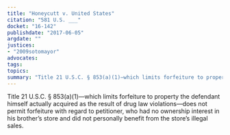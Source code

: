 ```yaml
---
title: "Honeycutt v. United States"
citation: "581 U.S. ___"
docket: "16-142"
publishdate: "2017-06-05"
argdate: ""
justices:
- "2009sotomayor"
advocates:
tags:
topics:
summary: "Title 21 U.S.C. § 853(a)(1)—which limits forfeiture to property the defendant himself actually acquired as the result of drug law violations—does not permit forfeiture with regard to petitioner, who had no ownership interest in his brother’s store and did not personally benefit from the store’s illegal sales."
---
```

Title 21 U.S.C. § 853(a)(1)—which limits forfeiture to property the defendant himself actually acquired as the result of drug law violations—does not permit forfeiture with regard to petitioner, who had no ownership interest in his brother’s store and did not personally benefit from the store’s illegal sales.

